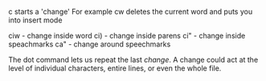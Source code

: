 c starts a 'change'
For example cw deletes the current word and puts you into insert mode

ciw - change inside word
ci) - change inside parens
ci" - change inside speachmarks 
ca" - change around speechmarks


The dot command lets us repeat the last _change_.  A change could act at the level of
individual characters, entire lines, or even the whole file.

